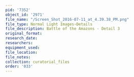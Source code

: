 ```yaml
---
pid: '7352'
object_id: '2971'
file_name: "/Screen_Shot_2016-07-11_at_4.39.38_PM.png"
file_type: Normal Light Images›Details
file_description: Battle of the Amazons - Detail 3
original_format:
research_date:
researchers:
equipment_used:
file_location:
file_notes:
collection: curatorial_files
order: '033'
---
```

